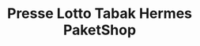 ---
title: "Presse Lotto Tabak Hermes PaketShop"
url: /mannheim/presse-lotto-tabak-hermes-paketshop/
shop: Kiosk
---